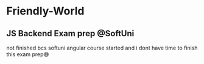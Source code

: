 # Friendly-World
JS Backend Exam prep @SoftUni
---------------------------
not finished bcs softuni angular course started and i dont have time to finish this exam prep😅
